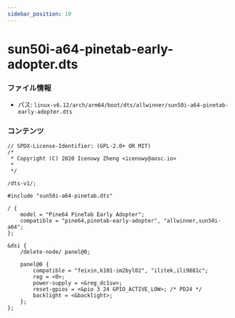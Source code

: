 ```yaml
---
sidebar_position: 19
---
```

# sun50i-a64-pinetab-early-adopter.dts

### ファイル情報

- パス: `linux-v6.12/arch/arm64/boot/dts/allwinner/sun50i-a64-pinetab-early-adopter.dts`

### コンテンツ

```dts
// SPDX-License-Identifier: (GPL-2.0+ OR MIT)
/*
 * Copyright (C) 2020 Icenowy Zheng <icenowy@aosc.io>
 *
 */

/dts-v1/;

#include "sun50i-a64-pinetab.dts"

/ {
	model = "Pine64 PineTab Early Adopter";
	compatible = "pine64,pinetab-early-adopter", "allwinner,sun50i-a64";
};

&dsi {
	/delete-node/ panel@0;

	panel@0 {
		compatible = "feixin,k101-im2byl02", "ilitek,ili9881c";
		reg = <0>;
		power-supply = <&reg_dc1sw>;
		reset-gpios = <&pio 3 24 GPIO_ACTIVE_LOW>; /* PD24 */
		backlight = <&backlight>;
	};
};

```
